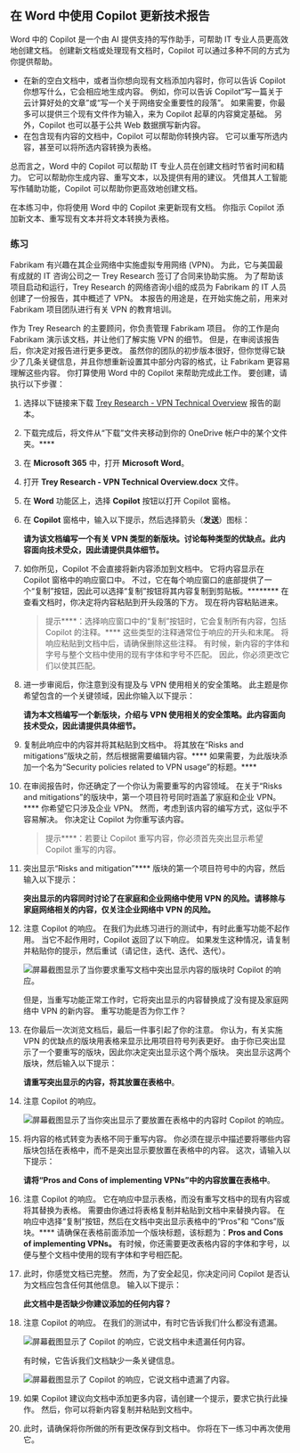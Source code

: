 
在 Word 中使用 Copilot 更新技术报告
---
Word 中的 Copilot 是一个由 AI 提供支持的写作助手，可帮助 IT 专业人员更高效地创建文档。 创建新文档或处理现有文档时，Copilot 可以通过多种不同的方式为你提供帮助。

 -  在新的空白文档中，或者当你想向现有文档添加内容时，你可以告诉 Copilot 你想写什么，它会相应地生成内容。 例如，你可以告诉 Copilot“写一篇关于云计算好处的文章”或“写一个关于网络安全重要性的段落”。 如果需要，你最多可以提供三个现有文件作为输入，来为 Copilot 起草的内容奠定基础。 另外，Copilot 也可以基于公共 Web 数据撰写新内容。
 -  在包含现有内容的文档中，Copilot 可以帮助你转换内容。 它可以重写所选内容，甚至可以将所选内容转换为表格。

总而言之，Word 中的 Copilot 可以帮助 IT 专业人员在创建文档时节省时间和精力。 它可以帮助你生成内容、重写文本，以及提供有用的建议。 凭借其人工智能写作辅助功能，Copilot 可以帮助你更高效地创建文档。

在本练习中，你将使用 Word 中的 Copilot 来更新现有文档。 你指示 Copilot 添加新文本、重写现有文本并将文本转换为表格。

### 练习

Fabrikam 有兴趣在其企业网络中实施虚拟专用网络 (VPN)。 为此，它与美国最有成就的 IT 咨询公司之一 Trey Research 签订了合同来协助实施。 为了帮助该项目启动和运行，Trey Research 的网络咨询小组的成员为 Fabrikam 的 IT 人员创建了一份报告，其中概述了 VPN。 本报告的用途是，在开始实施之前，用来对 Fabrikam 项目团队进行有关 VPN 的教育培训。

作为 Trey Research 的主要顾问，你负责管理 Fabrikam 项目。 你的工作是向 Fabrikam 演示该文档，并让他们了解实施 VPN 的细节。 但是，在审阅该报告后，你决定对报告进行更多更改。 虽然你的团队的初步版本很好，但你觉得它缺少了几条关键信息，并且你想重新设置其中部分内容的格式，让 Fabrikam 更容易理解这些内容。 你打算使用 Word 中的 Copilot 来帮助完成此工作。 要创建，请执行以下步骤：

1.  选择以下链接来下载 [Trey Research - VPN Technical Overview](https://edxinteractivepage.blob.core.windows.net/ms-4004/Trey%20Research%20-%20VPN%20Technical%20Overview.docx) 报告的副本。
2.  下载完成后，将文件从“下载”文件夹移动到你的 OneDrive 帐户中的某个文件夹。****
3.  在 **Microsoft 365** 中，打开 **Microsoft Word**。
4.  打开 **Trey Research - VPN Technical Overview.docx** 文件。
5.  在 **Word** 功能区上，选择 **Copilot** 按钮以打开 Copilot 窗格。
6.  在 **Copilot** 窗格中，输入以下提示，然后选择箭头（**发送**）图标：
    
    **请为该文档编写一个有关 VPN 类型的新版块。讨论每种类型的优缺点。此内容面向技术受众，因此请提供具体细节。**
7.  如你所见，Copilot 不会直接将新内容添加到文档中。 它将内容显示在 Copilot 窗格中的响应窗口中。 不过，它在每个响应窗口的底部提供了一个“复制”按钮，因此可以选择“复制”按钮将其内容复制到剪贴板。******** 在查看文档时，你决定将内容粘贴到开头段落的下方。 现在将内容粘贴进来。
    
    > 提示****：选择响应窗口中的“复制”按钮时，它会复制所有内容，包括 Copilot 的注释。**** 这些类型的注释通常位于响应的开头和末尾。 将响应粘贴到文档中后，请确保删除这些注释。 有时候，新内容的字体和字号与整个文档中使用的现有字体和字号不匹配。 因此，你必须更改它们以使其匹配。

8.  进一步审阅后，你注意到没有提及与 VPN 使用相关的安全策略。 此主题是你希望包含的一个关键领域，因此你输入以下提示：
    
    **请为本文档编写一个新版块，介绍与 VPN 使用相关的安全策略。此内容面向技术受众，因此请提供具体细节。**
9.  复制此响应中的内容并将其粘贴到文档中。 将其放在“Risks and mitigations”版块之前，然后根据需要编辑内容。**** 如果需要，为此版块添加一个名为“Security policies related to VPN usage”的标题。****
10. 在审阅报告时，你还确定了一个你认为需要重写的内容领域。 在关于“Risks and mitigations”的版块中，第一个项目符号同时涵盖了家庭和企业 VPN。**** 你希望它只涉及企业 VPN。 然而，考虑到该内容的编写方式，这似乎不容易解决。 你决定让 Copilot 为你重写该内容。
    
    > 提示****：若要让 Copilot 重写内容，你必须首先突出显示希望 Copilot 重写的内容。
    
11. 突出显示“Risks and mitigation”**** 版块的第一个项目符号中的内容，然后输入以下提示：
    
    **突出显示的内容同时讨论了在家庭和企业网络中使用 VPN 的风险。请移除与家庭网络相关的内容，仅关注企业网络中 VPN 的风险。** 
12. 注意 Copilot 的响应。 在我们为此练习进行的测试中，有时此重写功能不起作用。 当它不起作用时，Copilot 返回了以下响应。 如果发生这种情况，请复制并粘贴你的提示，然后重试（请记住，迭代、迭代、迭代）。

    ![屏幕截图显示了当你要求重写文档中突出显示内容的版块时 Copilot 的响应。](../media/copilot-word-rewrite-message-6814b109.png)
    
    
    但是，当重写功能正常工作时，它将突出显示的内容替换成了没有提及家庭网络中 VPN 的新内容。 重写功能是否为你工作？
14. 在你最后一次浏览文档后，最后一件事引起了你的注意。 你认为，有关实施 VPN 的优缺点的版块用表格来显示比用项目符号列表更好。 由于你已突出显示了一个要重写的版块，因此你决定突出显示这个两个版块。 突出显示这两个版块，然后输入以下提示：
    
    **请重写突出显示的内容，将其放置在表格中**。
15. 注意 Copilot 的响应。

    ![屏幕截图显示了当你突出显示了要放置在表格中的内容时 Copilot 的响应。](../media/copilot-word-table-message-04366b21.png)
    
16. 将内容的格式转变为表格不同于重写内容。 你必须在提示中描述要将哪些内容版块包括在表格中，而不是突出显示要放置在表格中的内容。 这次，请输入以下提示：
    
    **请将“Pros and Cons of implementing VPNs”中的内容放置在表格中**。
17. 注意 Copilot 的响应。 它在响应中显示表格，而没有重写文档中的现有内容或将其替换为表格。 需要由你通过将表格复制并粘贴到文档中来替换内容。 在响应中选择“复制”按钮，然后在文档中突出显示表格中的“Pros”和 “Cons”版块。**** 请确保在表格前面添加一个版块标题，该标题为：**Pros and Cons of implementing VPNs。** 有时候，你还需要更改表格内容的字体和字号，以便与整个文档中使用的现有字体和字号相匹配。
18. 此时，你感觉文档已完整。 然而，为了安全起见，你决定问问 Copilot 是否认为文档应包含任何其他信息。 输入以下提示：
    
    **此文档中是否缺少你建议添加的任何内容？**
19. 注意 Copilot 的响应。 在我们的测试中，有时它告诉我们什么都没有遗漏。

    ![屏幕截图显示了 Copilot 的响应，它说文档中未遗漏任何内容。](../media/copilot-word-missing-message-c39cf0e6.png)
    
    
    有时候，它告诉我们文档缺少一条关键信息。
    
    ![屏幕截图显示了 Copilot 的响应，它说文档中遗漏了内容。](../media/copilot-word-add-more-message-f0e586c3.png)
    
19. 如果 Copilot 建议向文档中添加更多内容，请创建一个提示，要求它执行此操作。 然后，你可以将新内容复制并粘贴到文档中。
20. 此时，请确保将你所做的所有更改保存到文档中。 你将在下一练习中再次使用它。
